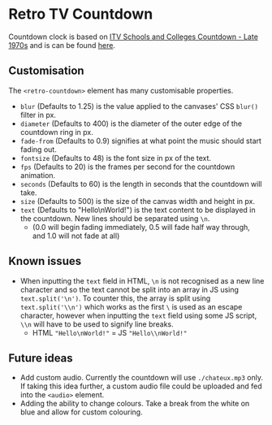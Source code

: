 # Retro TV Countdown

Countdown clock is based on [ITV Schools and Colleges Countdown - Late 1970s](https://www.youtube.com/watch?v=9ygdAlbdcCs) and is can be found [here](./index.html).

## Customisation

The `<retro-countdown>` element has many customisable properties.

- `blur` (Defaults to 1.25) is the value applied to the canvases' CSS `blur()` filter in px.
- `diameter` (Defaults to 400) is the diameter of the outer edge of the countdown ring in px.
- `fade-from` (Defaults to 0.9) signifies at what point the music should start fading out.
- `fontsize` (Defaults to 48) is the font size in px of the text.
- `fps` (Defaults to 20) is the frames per second for the countdown animation.
- `seconds` (Defaults to 60) is the length in seconds that the countdown will take.
- `size` (Defaults to 500) is the size of the canvas width and height in px.
- `text` (Defaults to "Hello\nWorld!") is the text content to be displayed in the countdown. New lines should be separated using `\n`.
  - (0.0 will begin fading immediately, 0.5 will fade half way through, and 1.0 will not fade at all)

## Known issues

- When inputting the `text` field in HTML, `\n` is not recognised as a new line character and so the text cannot be split into an array in JS using `text.split('\n')`. To counter this, the array is split using `text.split('\\n')` which works as the first `\` is used as an escape character, however when inputting the `text` field using some JS script, `\\n` will have to be used to signify line breaks.
  - HTML `"Hello\nWorld!"` = JS `"Hello\\nWorld!"`

## Future ideas

- Add custom audio. Currently the countdown will use `./chateux.mp3` only. If taking this idea further, a custom audio file could be uploaded and fed into the `<audio>` element.
- Adding the ability to change colours. Take a break from the white on blue and allow for custom colouring.
